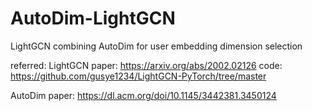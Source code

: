# AutoDim-LightGCN
LightGCN combining AutoDim for user embedding dimension selection

referred:
LightGCN paper: https://arxiv.org/abs/2002.02126
         code: https://github.com/gusye1234/LightGCN-PyTorch/tree/master
         
AutoDim  paper: https://dl.acm.org/doi/10.1145/3442381.3450124
